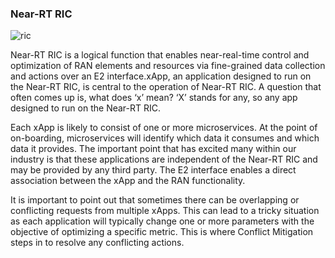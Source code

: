 ### Near-RT RIC

![ric](https://hackmd.io/_uploads/SkghXhqIA.png)

Near-RT RIC is a logical function that enables near-real-time control and optimization of RAN elements and resources via fine-grained data collection and actions over an E2 interface.xApp, an application designed to run on the Near-RT RIC, is central to the operation of Near-RT RIC. A question that often comes up is, what does ‘x’ mean? ‘X’ stands for any, so any app designed to run on the Near-RT RIC.

Each xApp is likely to consist of one or more microservices. At the point of on-boarding, microservices will identify which data it consumes and which data it provides. The important point that has excited many within our industry is that these applications are independent of the Near-RT RIC and may be provided by any third party. The E2 interface enables a direct association between the xApp and the RAN functionality.

It is important to point out that sometimes there can be overlapping or conflicting requests from multiple xApps. This can lead to a tricky situation as each application will typically change one or more parameters with the objective of optimizing a specific metric. This is where Conflict Mitigation steps in to resolve any conflicting actions.

